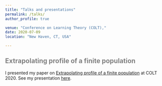```yaml
---
title: "Talks and presentations"
permalink: /talks/
author_profile: true

venue: "Conference on Learning Theory (COLT),"
date: 2020-07-09
location: "New Haven, CT, USA"

---
```


<span style='color:grey'> Extrapolating profile of a finite population </span>
-----------------------------------------------------

I presented my paper on [Extrapolating profile of a finite population](https://janasoham.github.io/publication/COLT-urn)
at COLT 2020. See my presentation [here](https://www.youtube.com/watch?v=RtNtFULGRnA&ab_channel=COLT).
